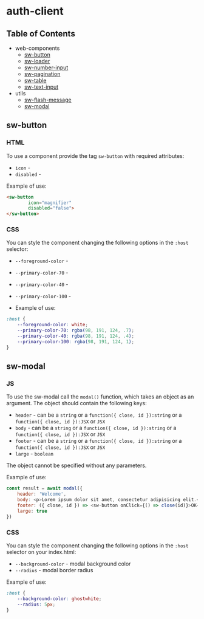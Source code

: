 # auth-client

## Table of Contents

- web-components
    - [sw-button](#sw-button)
    - [sw-loader](#sw-loader)
    - [sw-number-input](#sw-number-input)
    - [sw-pagination](#sw-pagination)
    - [sw-table](#sw-table)
    - [sw-text-input](#sw-text-input)
- utils
    - [sw-flash-message](#sw-flash-message)
    - [sw-modal](#sw-modal)

<a name="sw-button"></a>

## sw-button

### HTML

To use a component provide the tag `sw-button` with required attributes:

- `icon` -
- `disabled` -

Example of use:

```html
<sw-button
        icon="magnifier"
        disabled="false">
</sw-button>
```

### CSS

You can style the component changing the following options in the `:host` selector:

- `--foreground-color` -
- `--primary-color-70` -
- `--primary-color-40` -
- `--primary-color-100` -


- Example of use:

```css
:host {
    --foreground-color: white;
    --primary-color-70: rgba(98, 191, 124, .7);
    --primary-color-40: rgba(98, 191, 124, .4);
    --primary-color-100: rgba(98, 191, 124, 1);
}
```

<a name="sw-modal"></a>

## sw-modal

### JS

To use the sw-modal call the `modal()` function, which takes an object as an argument. The object should contain the
following keys:

- `header` - can be a `string` or a `function({ close, id }):string` or a `function({ close, id }):JSX` or `JSX`
- `body` - can be a `string` or a `function({ close, id }):string` or a `function({ close, id }):JSX` or `JSX`
- `footer` - can be a `string` or a `function({ close, id }):string` or a `function({ close, id }):JSX` or `JSX`
- `large` - `boolean`

The object cannot be specified without any parameters.

Example of use:

```js
const result = await modal({
    header: 'Welcome',
    body: <p>Lorem ipsum dolor sit amet, consectetur adipisicing elit.</p>,
    footer: ({ close, id }) => <sw-button onClick={() => close(id)}>OK</sw-button>,
    large: true
})
```

### CSS

You can style the component changing the following options in the `:host` selector on your index.html:

- `--background-color` - modal background color
- `--radius` - modal border radius

Example of use:

```css
:host {
    --background-color: ghostwhite;
    --radius: 5px;
}
```
